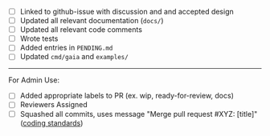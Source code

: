 <!-- < < < < < < < < < < < < < < < < < < < < < < < < < < < < < < < < < ☺ 
v                               ✰  Thanks for creating a PR! ✰    
v    Before smashing the submit button please review the checkboxes. 
v    If a checkbox is n/a - please still include it but + a little note why
☺ > > > > > > > > > > > > > > > > > > > > > > > > > > > > > > > > >  --> 

- [ ] Linked to github-issue with discussion and and accepted design
- [ ] Updated all relevant documentation (`docs/`)
- [ ] Updated all relevant code comments
- [ ] Wrote tests
- [ ] Added entries in `PENDING.md`
- [ ] Updated `cmd/gaia` and `examples/`
___________________________________
For Admin Use:
- [ ] Added appropriate labels to PR (ex. wip, ready-for-review, docs)
- [ ] Reviewers Assigned 
- [ ] Squashed all commits, uses message "Merge pull request #XYZ: [title]" ([coding standards](https://github.com/tendermint/coding/blob/master/README.md#merging-a-pr))
